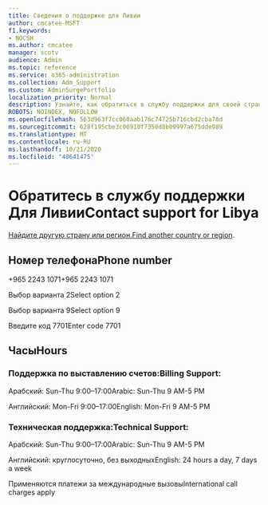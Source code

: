 ```yaml
---
title: Сведения о поддержке для Ливии
author: cmcatee-MSFT
f1.keywords:
- NOCSH
ms.author: cmcatee
manager: scotv
audience: Admin
ms.topic: reference
ms.service: o365-administration
ms.collection: Adm_Support
ms.custom: AdminSurgePortfolio
localization_priority: Normal
description: Узнайте, как обратиться в службу поддержки для своей страны или региона.
ROBOTS: NOINDEX, NOFOLLOW
ms.openlocfilehash: 563d963f7cc060aab176c74725b716cbd2cba78d
ms.sourcegitcommit: 628f195cbe3c00910f7350d8b09997a675dde989
ms.translationtype: MT
ms.contentlocale: ru-RU
ms.lasthandoff: 10/21/2020
ms.locfileid: "48641475"
---
```

# <a name="contact-support-for-libya"></a><span data-ttu-id="43670-103">Обратитесь в службу поддержки Для Ливии</span><span class="sxs-lookup"><span data-stu-id="43670-103">Contact support for Libya</span></span>

<span data-ttu-id="43670-104">[Найдите другую страну или регион.](../contact-support-for-business-products.md)</span><span class="sxs-lookup"><span data-stu-id="43670-104">[Find another country or region](../contact-support-for-business-products.md).</span></span>

## <a name="phone-number"></a><span data-ttu-id="43670-105">Номер телефона</span><span class="sxs-lookup"><span data-stu-id="43670-105">Phone number</span></span>
<span data-ttu-id="43670-106">+965 2243 1071</span><span class="sxs-lookup"><span data-stu-id="43670-106">+965 2243 1071</span></span>

<span data-ttu-id="43670-107">Выбор варианта 2</span><span class="sxs-lookup"><span data-stu-id="43670-107">Select option 2</span></span>

<span data-ttu-id="43670-108">Выбор варианта 9</span><span class="sxs-lookup"><span data-stu-id="43670-108">Select option 9</span></span>

<span data-ttu-id="43670-109">Введите код 7701</span><span class="sxs-lookup"><span data-stu-id="43670-109">Enter code 7701</span></span>

## <a name="hours"></a><span data-ttu-id="43670-110">Часы</span><span class="sxs-lookup"><span data-stu-id="43670-110">Hours</span></span>
### <a name="billing-support"></a><span data-ttu-id="43670-111">Поддержка по выставлению счетов:</span><span class="sxs-lookup"><span data-stu-id="43670-111">Billing Support:</span></span>

<span data-ttu-id="43670-112">Арабский: Sun-Thu 9:00–17:00</span><span class="sxs-lookup"><span data-stu-id="43670-112">Arabic: Sun-Thu 9 AM-5 PM</span></span>

<span data-ttu-id="43670-113">Английский: Mon-Fri 9:00–17:00</span><span class="sxs-lookup"><span data-stu-id="43670-113">English: Mon-Fri 9 AM-5 PM</span></span>

### <a name="technical-support"></a><span data-ttu-id="43670-114">Техническая поддержка:</span><span class="sxs-lookup"><span data-stu-id="43670-114">Technical Support:</span></span>

<span data-ttu-id="43670-115">Арабский: Sun-Thu 9:00–17:00</span><span class="sxs-lookup"><span data-stu-id="43670-115">Arabic: Sun-Thu 9 AM-5 PM</span></span>

<span data-ttu-id="43670-116">Английский: круглосуточно, без выходных</span><span class="sxs-lookup"><span data-stu-id="43670-116">English: 24 hours a day, 7 days a week</span></span>

<span data-ttu-id="43670-117">Применяются платежи за международные вызовы</span><span class="sxs-lookup"><span data-stu-id="43670-117">International call charges apply</span></span>
